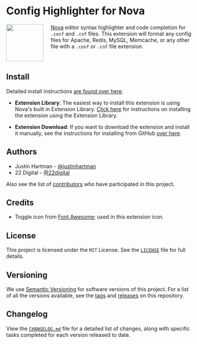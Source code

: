 # Config Highlighter for Nova

<img style="float:left;width:100px;height:auto;padding:0 20px 0 0;"
src="https://bit.ly/2Dxu1EM">

[Nova][nova] editor syntax highlighter and code completion for `.conf` and
`.cnf` files. This extension will format any config files for Apache, Redis,
MySQL, Memcache, or any other file with a `.conf` or `.cnf` file extension.

<div style="clear:both;"></div>

## Install

Detailed install instructions [are found over here][instructions].

- **Extension Library**: The easiest way to install this extension is using
  Nova's built in Extension Library. [Click here][install-nova] for
  instructions on installing the extension using the Extension Library.

- **Extension Download**: If you want to download the extension and install it
  manually, see the instructions for installing from GitHub
  [over here][install-github].

## Authors

- Justin Hartman - [@justinhartman][author-1]
- 22 Digital - [@22digital][author-2]

Also see the list of [contributors][contribs] who have participated in this
project.

## Credits

- Toggle icon from [Font Awesome][fa]; used in this extension icon.

## License

This project is licensed under the `MIT` License. See the [`LICENSE`][license]
file for full details.

## Versioning

We use [Semantic Versioning][semver] for software versions of this project.
For a list of all the versions available, see the [tags][tags] and
[releases][releases] on this repository.

## Changelog

View the [`CHANGELOG.md`][changelog] file for a detailed list of changes,
along with specific tasks completed for each version released to date.

[nova]: https://panic.com/nova/
[license]: https://github.com/justinhartman/nova-conf/blob/master/LICENSE.md
[issues]:  https://github.com/justinhartman/nova-conf/issues
[semver]: http://semver.org
[tags]:  https://github.com/justinhartman/nova-conf/tags
[releases]:  https://github.com/justinhartman/nova-conf/tags
[contribs]:  https://github.com/justinhartman/nova-conf/graphs/master
[latest]: https://github.com/justinhartman/nova-conf/releases/latest
[author-1]: https://github.com/justinhartman
[author-2]: https://22digital.co.za
[changelog]: https://github.com/justinhartman/nova-conf/blob/master/CHANGELOG.md
[fa]: https://fontawesome.com/
[instructions]: https://github.com/justinhartman/nova-conf/blob/master/INSTALL.md
[install-nova]: https://github.com/justinhartman/nova-conf/blob/master/INSTALL.md#install-from-extension-library
[install-github]: https://github.com/justinhartman/nova-conf/blob/master/INSTALL.md#install-from-github
